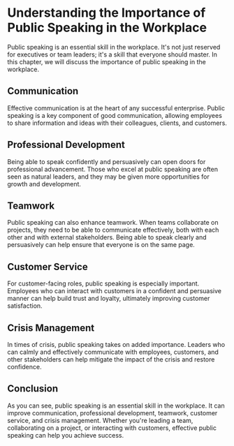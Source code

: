 Understanding the Importance of Public Speaking in the Workplace
=========================================================================================

Public speaking is an essential skill in the workplace. It's not just reserved for executives or team leaders; it's a skill that everyone should master. In this chapter, we will discuss the importance of public speaking in the workplace.

Communication
-------------

Effective communication is at the heart of any successful enterprise. Public speaking is a key component of good communication, allowing employees to share information and ideas with their colleagues, clients, and customers.

Professional Development
------------------------

Being able to speak confidently and persuasively can open doors for professional advancement. Those who excel at public speaking are often seen as natural leaders, and they may be given more opportunities for growth and development.

Teamwork
--------

Public speaking can also enhance teamwork. When teams collaborate on projects, they need to be able to communicate effectively, both with each other and with external stakeholders. Being able to speak clearly and persuasively can help ensure that everyone is on the same page.

Customer Service
----------------

For customer-facing roles, public speaking is especially important. Employees who can interact with customers in a confident and persuasive manner can help build trust and loyalty, ultimately improving customer satisfaction.

Crisis Management
-----------------

In times of crisis, public speaking takes on added importance. Leaders who can calmly and effectively communicate with employees, customers, and other stakeholders can help mitigate the impact of the crisis and restore confidence.

Conclusion
----------

As you can see, public speaking is an essential skill in the workplace. It can improve communication, professional development, teamwork, customer service, and crisis management. Whether you're leading a team, collaborating on a project, or interacting with customers, effective public speaking can help you achieve success.

